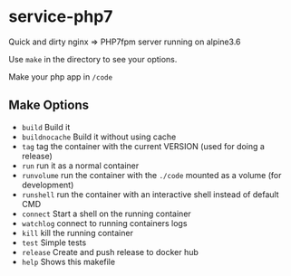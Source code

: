 # service-php7
Quick and dirty nginx => PHP7fpm server running on alpine3.6

Use `make` in the directory to see your options.

Make your php app in `/code`

## Make Options
* `build` Build it
* `buildnocache` Build it without using cache
* `tag` tag the container with the current VERSION (used for doing a release)
* `run` run it as a normal container
* `runvolume` run the container with the `./code` mounted as a volume (for development)
* `runshell` run the container with an interactive shell instead of default CMD
* `connect` Start a shell on the running container
* `watchlog` connect to running containers logs
* `kill` kill the running container
* `test` Simple tests
* `release` Create and push release to docker hub
* `help` Shows this makefile
